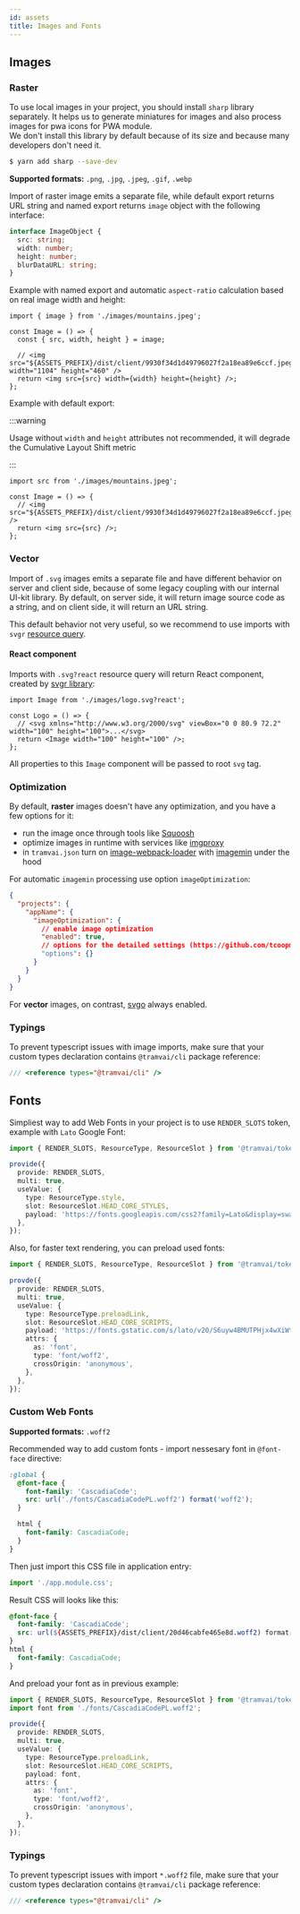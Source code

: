 ```yaml
---
id: assets
title: Images and Fonts
---
```


## Images

### Raster

To use local images in your project, you should install `sharp` library separately. It helps us to generate miniatures for images and also process images for pwa icons for PWA module.  
We don't install this library by default because of its size and because many developers don't need it.

```bash
$ yarn add sharp --save-dev
```

**Supported formats:** `.png`, `.jpg`, `.jpeg`, `.gif`, `.webp`

Import of raster image emits a separate file, while default export returns URL string and named export returns `image` object with the following interface:

```ts
interface ImageObject {
  src: string;
  width: number;
  height: number;
  blurDataURL: string;
}
```

Example with named export and automatic `aspect-ratio` calculation based on real image width and height:

```tsx
import { image } from './images/mountains.jpeg';

const Image = () => {
  const { src, width, height } = image;

  // <img src="${ASSETS_PREFIX}/dist/client/9930f34d1d49796027f2a18ea89e6ccf.jpeg" width="1104" height="460" />
  return <img src={src} width={width} height={height} />;
};
```

Example with default export:

:::warning

Usage without `width` and `height` attributes not recommended, it will degrade the Cumulative Layout Shift metric

:::

```tsx
import src from './images/mountains.jpeg';

const Image = () => {
  // <img src="${ASSETS_PREFIX}/dist/client/9930f34d1d49796027f2a18ea89e6ccf.jpeg" />
  return <img src={src} />;
};
```

### Vector

Import of `.svg` images emits a separate file and have different behavior on server and client side, because of some legacy coupling with our internal UI-kit library. By default, on server side, it will return image source code as a string, and on client side, it will return an URL string.

This default behavior not very useful, so we recommend to use imports with `svgr` [resource query](https://webpack.js.org/configuration/module/#ruleresourcequery).

#### React component

Imports with `.svg?react` resource query will return React component, created by [svgr library](https://react-svgr.com/):

```tsx
import Image from './images/logo.svg?react';

const Logo = () => {
  // <svg xmlns="http://www.w3.org/2000/svg" viewBox="0 0 80.9 72.2" width="100" height="100">...</svg>
  return <Image width="100" height="100" />;
};
```

All properties to this `Image` component will be passed to root `svg` tag.

### Optimization

By default, **raster** images doesn't have any optimization, and you have a few options for it:

- run the image once through tools like [Squoosh](https://github.com/GoogleChromeLabs/squoosh)
- optimize images in runtime with services like [imgproxy](https://imgproxy.net/)
- in `tramvai.json` turn on [image-webpack-loader](https://github.com/tcoopman/image-webpack-loader) with [imagemin](https://github.com/imagemin/imagemin) under the hood

For automatic `imagemin` processing use option `imageOptimization`:

```json title="tramvai.json"
{
  "projects": {
    "appName": {
      "imageOptimization": {
        // enable image optimization
        "enabled": true,
        // options for the detailed settings (https://github.com/tcoopman/image-webpack-loader#options)
        "options": {}
      }
    }
  }
}
```

For **vector** images, on contrast, [svgo](https://github.com/svg/svgo) always enabled.

### Typings

To prevent typescript issues with image imports, make sure that your custom types declaration contains `@tramvai/cli` package reference:

```ts title="typings.d.ts"
/// <reference types="@tramvai/cli" />
```

## Fonts

Simpliest way to add Web Fonts in your project is to use `RENDER_SLOTS` token, example with `Lato` Google Font:

```ts
import { RENDER_SLOTS, ResourceType, ResourceSlot } from '@tramvai/tokens-render';

provide({
  provide: RENDER_SLOTS,
  multi: true,
  useValue: {
    type: ResourceType.style,
    slot: ResourceSlot.HEAD_CORE_STYLES,
    payload: 'https://fonts.googleapis.com/css2?family=Lato&display=swap',
  },
});
```

Also, for faster text rendering, you can preload used fonts:

```ts
import { RENDER_SLOTS, ResourceType, ResourceSlot } from '@tramvai/tokens-render';

provde({
  provide: RENDER_SLOTS,
  multi: true,
  useValue: {
    type: ResourceType.preloadLink,
    slot: ResourceSlot.HEAD_CORE_SCRIPTS,
    payload: 'https://fonts.gstatic.com/s/lato/v20/S6uyw4BMUTPHjx4wXiWtFCc.woff2',
    attrs: {
      as: 'font',
      type: 'font/woff2',
      crossOrigin: 'anonymous',
    },
  },
});
```

### Custom Web Fonts

**Supported formats:** `.woff2`

Recommended way to add custom fonts - import nessesary font in `@font-face` directive:

```css title="app.module.css"
:global {
  @font-face {
    font-family: 'CascadiaCode';
    src: url('./fonts/CascadiaCodePL.woff2') format('woff2');
  }

  html {
    font-family: CascadiaCode;
  }
}
```

Then just import this CSS file in application entry:

```ts title="index.ts"
import './app.module.css';
```

Result CSS will looks like this:

```css
@font-face {
  font-family: 'CascadiaCode';
  src: url(${ASSETS_PREFIX}/dist/client/20d46cabfe465e8d.woff2) format('woff2');
}
html {
  font-family: CascadiaCode;
}
```

And preload your font as in previous example:

```ts
import { RENDER_SLOTS, ResourceType, ResourceSlot } from '@tramvai/tokens-render';
import font from './fonts/CascadiaCodePL.woff2';

provide({
  provide: RENDER_SLOTS,
  multi: true,
  useValue: {
    type: ResourceType.preloadLink,
    slot: ResourceSlot.HEAD_CORE_SCRIPTS,
    payload: font,
    attrs: {
      as: 'font',
      type: 'font/woff2',
      crossOrigin: 'anonymous',
    },
  },
});
```

### Typings

To prevent typescript issues with import `*.woff2` file, make sure that your custom types declaration contains `@tramvai/cli` package reference:

```ts title="typings.d.ts"
/// <reference types="@tramvai/cli" />
```
